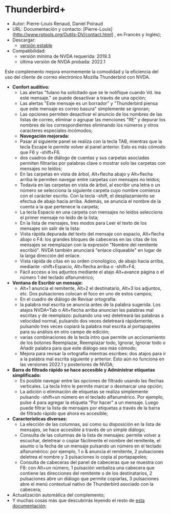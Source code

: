 # Thunderbird+ #

* Autor: Pierre-Louis Renaud, Daniel Poiraud
* URL: Documentación y contacto: [Pierre-Louis](http://www.rptools.org/Outils-DV/contact.html] , en Francés y Inglés);
* Descargar:
	* [versión estable][1]
* Compatibilidad:
	* versión mínima de NVDA requerida: 2019.3
	* última versión de NVDA probada: 2022.1

Este complemento mejora enormemente la comodidad y la eficiencia del uso del cliente de correo electrónico Mozilla Thunderbird con NVDA.

* **Confort auditivo:**
	* Las alertas  "fulano ha solicitado que se le notifique cuando Vd. lea este mensaje." se puede desactivar a través de una opción;
	* Las alertas "Este mensaje es un borrador" y "Thunderbird piensa que este mensaje es correo basura" simplemente se ignoran; 
	* Las opciones permiten desactivar el anuncio de los nombres de las listas de correo, eliminar o agrupar las menciones "RE" y depurar los nombres de los correspondientes eliminando los números y otros caracteres especiales incómodos;  
	* **Navegación mejorada:**
	* Pasar al siguiente panel se realiza con la tecla TAB, mientras que la tecla Escape le permite volver al panel anterior. Esto es más cómodo que F6 y -shift+F6. 
	* dos cuadros de diálogo de cuentas y sus carpetas asociadas permiten filtrarlas por palabras clave o mostrar solo las carpetas con mensajes no leídos;
	* En las carpetas en vista de árbol, Alt+flecha abajo y Alt+flecha arriba le permiten navegar entre carpetas con mensajes no leídos;
	* Todavía en las carpetas en vista de árbol, al escribir una letra o un número se selecciona la siguiente carpeta cuyo nombre comienza con el carácter escrito. Con la tecla -shift, el desplazamiento se efectua de abajo hacia arriba. Además, se anuncia el nombre de la cuenta a la que pertenece  la carpeta;
	* La tecla Espacio  en una carpeta con mensajes no  leídos selecciona el primer mensaje no leído de la lista;
	* En la lista de mensajes, tres modos para Leer el texto de los mensajes sin salir de la lista:
	* Vista rápida depurada del texto del mensaje con espacio, Alt+flecha abajo o F4: los grandes bloques de cabeceras en las citas de los mensajes se reemplazan con la expresión "Nombre del remitente escribió". NVDA también anunciará "enlace cliqueable" en lugar de la larga dirección del enlace.
	* Vista rápida de citas en su orden cronológico, de abajo hacia arriba, mediante -shift+Espacio, Alt+flecha arriba o -shift+F4;
	* Fácil acceso a los adjuntos mediante el atajo Alt+avance página o el número 1 del teclado alfanumérico; 
* **Ventana de Escribir un mensaje:**
	* Alt+1 anuncia el remitente, Alt+2 el destinatario, Alt+3 los adjuntos, etc. Dos pulsaciones colocan el foco en uno de estos campos;
	* En el cuadro de diálogo de Revisar ortografía: 
	*	 la palabra mal escrita se anuncia antes de la palabra sugerida. Los atajos NVDA+Tab o Alt+flecha arriba anuncian las palabras mal escritas y de reemplazo: pulsando una vez deletreará las palabras a velocidad normal, pulsando dos veces deletreará rápidamente, pulsando tres veces copiará   la palabra mal escrita al portapapeles para su análisis en otro campo de edición; 
	*	 varias combinaciones de la tecla intro que permite un accionamiento de los botones Reemplazar, Reemplazar todo, Ignorar, Ignorar todo o Añadir palabra para que este diálogo sea más cómodo; 
	* Mejora para revisar la ortografía mientras escribes: dos atajos para ir a la palabra mal escrita siguiente y anterior. Esto aún no funciona en las versiones 2022.1 y posteriores de NVDA;
* **Barra de filtrado rápido se hace accesible y Administrar etiquetas simplificado:**
	* Es posible navegar entre las opciones de filtrado usando las flechas verticales. La tecla Intro le permite marcar o desmarcar una opción;
	* La adición o eliminación de etiquetas se realiza simplemente pulsando -shift+un número en el teclado alfanumérico. Por ejemplo, pulse  4 para agregar la etiqueta "Por hacer" a un mensaje. Luego puede filtrar la lista de mensajes por etiquetas a través de la barra de filtrado rápido que ahora es accesible;
* **Características diversas:**
	* La elección de las columnas, así como su disposición en la lista de mensajes, se hace accesible a través de un simple diálogo;
	* Consulta de las columnas de la lista de mensajes: permite volver a escuchar, deletrear o copiar fácilmente el nombre del remitente, el asunto o la fecha de un mensaje pulsando un número en el teclado alfanumérico: por ejemplo, 1 o & anuncia el remitente, 2 pulsaciones deletrea el nombre y 3 pulsaciones lo copia al portapapeles;
	* Consulta de cabeceras del panel  de cabeceras que se muestra con F8: con Alt+un número, 1 pulsación verbaliza una cabecera que contiene las direcciones del remitente o de los destinatarios, 2 pulsaciones  abre un diálogo que permite copiarlas, 3 pulsaciones abre el menú contextual nativo de Thunderbird asociado con la cabecera;
* Actualización automática del complemento;
* Y muchas cosas más que descubrirás leyendo el resto de [esta documentación][2];

[1]: https://github.com/RPTools-org/ThunderbirdPlus/releases/download/v4.4/ThunderbirdPlus-v4.4-TB102.nvda-addon

[2]: http://www.rptools.org/Outils-DV/NVDA-ThunderbirdPlus-es.html